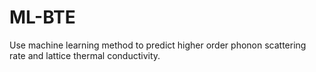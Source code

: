 # ML-BTE
Use machine learning method to predict higher order phonon scattering rate and lattice thermal conductivity. 
